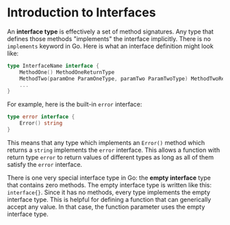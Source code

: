 # Introduction to Interfaces

An **interface type** is effectively a set of method signatures.
Any type that defines those methods "implements" the interface implicitly.
There is no `implements` keyword in Go.
Here is what an interface definition might look like:

```go
type InterfaceName interface {
    MethodOne() MethodOneReturnType
    MethodTwo(paramOne ParamOneType, paramTwo ParamTwoType) MethodTwoReturnType 
    ...
}
```

For example, here is the built-in `error` interface:

```go
type error interface {
    Error() string
}
```

This means that any type which implements an `Error()` method which returns a `string` implements the `error` interface.
This allows a function with return type `error` to return values of different types as long as all of them satisfy the `error` interface.

There is one very special interface type in Go: the **empty interface** type that contains zero methods.
The empty interface type is written like this: `interface{}`.
Since it has no methods, every type implements the empty interface type.
This is helpful for defining a function that can generically accept any value.
In that case, the function parameter uses the empty interface type.
